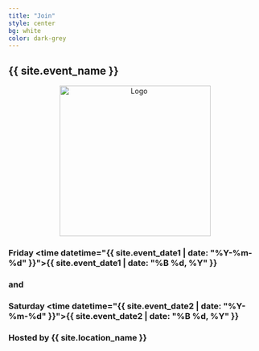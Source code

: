 ```yaml
---
title: "Join"
style: center
bg: white
color: dark-grey
---
```




## {{ site.event_name }}

<div class="row" align="center">
  <img src="https://raw.githubusercontent.com/vantuyls/OSUDataRescue/gh-pages/img/datarefuge_icon_big.png" alt="Logo" class="img-responsive" style="height:300px;"/>
 </div>

### Friday <time datetime="{{ site.event_date1 | date: "%Y-%m-%d" }}">{{ site.event_date1 | date: "%B %d, %Y" }}</time>
### and
### Saturday <time datetime="{{ site.event_date2 | date: "%Y-%m-%d" }}">{{ site.event_date2 | date: "%B %d, %Y" }}</time>


### Hosted by {{ site.location_name }}
